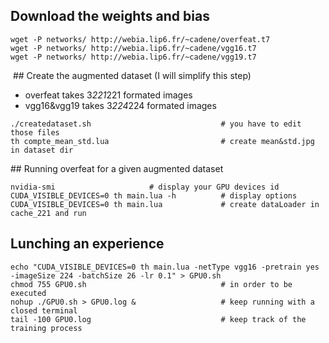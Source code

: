 ## Download the weights and bias

```
wget -P networks/ http://webia.lip6.fr/~cadene/overfeat.t7
wget -P networks/ http://webia.lip6.fr/~cadene/vgg16.t7
wget -P networks/ http://webia.lip6.fr/~cadene/vgg19.t7
```

 ## Create the augmented dataset (I will simplify this step)

- overfeat takes 3*221*221 formated images
- vgg16&vgg19 takes 3*224*224 formated images

```
./createdataset.sh                             # you have to edit those files
th compte_mean_std.lua                         # create mean&std.jpg in dataset dir
```

## Running overfeat for a given augmented dataset 

```
nvidia-smi				       # display your GPU devices id
CUDA_VISIBLE_DEVICES=0 th main.lua -h          # display options
CUDA_VISIBLE_DEVICES=0 th main.lua             # create dataLoader in cache_221 and run
```

## Lunching an experience

```
echo "CUDA_VISIBLE_DEVICES=0 th main.lua -netType vgg16 -pretrain yes -imageSize 224 -batchSize 26 -lr 0.1" > GPU0.sh
chmod 755 GPU0.sh                              # in order to be executed
nohup ./GPU0.sh > GPU0.log &                   # keep running with a closed terminal
tail -100 GPU0.log                             # keep track of the training process
```
